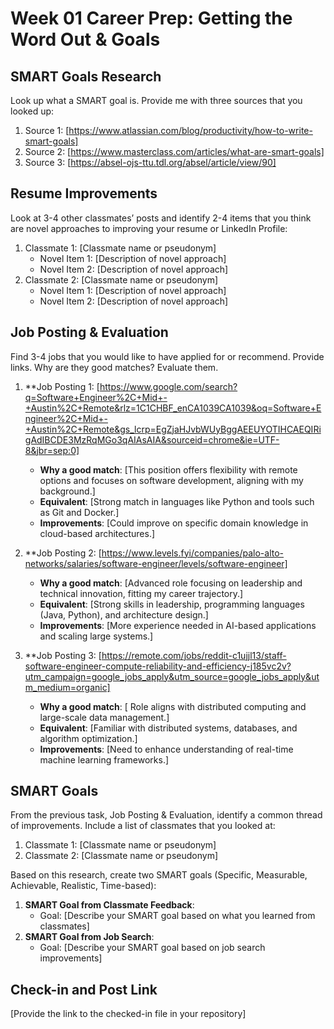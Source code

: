 # Week 01 Career Prep: Getting the Word Out & Goals

## SMART Goals Research
Look up what a SMART goal is. Provide me with three sources that you looked up:
1. Source 1: [https://www.atlassian.com/blog/productivity/how-to-write-smart-goals]
2. Source 2: [https://www.masterclass.com/articles/what-are-smart-goals]
3. Source 3: [https://absel-ojs-ttu.tdl.org/absel/article/view/90]

## Resume Improvements
Look at 3-4 other classmates’ posts and identify 2-4 items that you think are novel approaches to improving your resume or LinkedIn Profile:
1. Classmate 1: [Classmate name or pseudonym]
   - Novel Item 1: [Description of novel approach]
   - Novel Item 2: [Description of novel approach]
2. Classmate 2: [Classmate name or pseudonym]
   - Novel Item 1: [Description of novel approach]
   - Novel Item 2: [Description of novel approach]

## Job Posting & Evaluation
Find 3-4 jobs that you would like to have applied for or recommend. Provide links. Why are they good matches? Evaluate them.
1. **Job Posting 1: [https://www.google.com/search?q=Software+Engineer%2C+Mid+-+Austin%2C+Remote&rlz=1C1CHBF_enCA1039CA1039&oq=Software+Engineer%2C+Mid+-+Austin%2C+Remote&gs_lcrp=EgZjaHJvbWUyBggAEEUYOTIHCAEQIRigAdIBCDE3MzRqMGo3qAIAsAIA&sourceid=chrome&ie=UTF-8&jbr=sep:0]
   - **Why a good match**: [This position offers flexibility with remote options and focuses on software development, aligning with my background.]
   - **Equivalent**: [Strong match in languages like Python and tools such as Git and Docker.]
   - **Improvements**: [Could improve on specific domain knowledge in cloud-based architectures.]

2. **Job Posting 2: [https://www.levels.fyi/companies/palo-alto-networks/salaries/software-engineer/levels/software-engineer]
   - **Why a good match**: [Advanced role focusing on leadership and technical innovation, fitting my career trajectory.]
   - **Equivalent**: [Strong skills in leadership, programming languages (Java, Python), and architecture design.]
   - **Improvements**: [More experience needed in AI-based applications and scaling large systems.]

3. **Job Posting 3: [https://remote.com/jobs/reddit-c1ujjl13/staff-software-engineer-compute-reliability-and-efficiency-j185vc2v?utm_campaign=google_jobs_apply&utm_source=google_jobs_apply&utm_medium=organic]
   - **Why a good match**: [ Role aligns with distributed computing and large-scale data management.]
   - **Equivalent**: [Familiar with distributed systems, databases, and algorithm optimization.]
   - **Improvements**: [Need to enhance understanding of real-time machine learning frameworks.]

## SMART Goals
From the previous task, Job Posting & Evaluation, identify a common thread of improvements. Include a list of classmates that you looked at:
1. Classmate 1: [Classmate name or pseudonym]
2. Classmate 2: [Classmate name or pseudonym]

Based on this research, create two SMART goals (Specific, Measurable, Achievable, Realistic, Time-based):
1. **SMART Goal from Classmate Feedback**:
   - Goal: [Describe your SMART goal based on what you learned from classmates]
2. **SMART Goal from Job Search**:
   - Goal: [Describe your SMART goal based on job search improvements]

## Check-in and Post Link
[Provide the link to the checked-in file in your repository]
